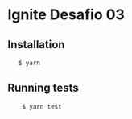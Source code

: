 # Ignite Desafio 03

## Installation

```bash
   $ yarn
```

## Running tests

```bash
    $ yarn test
```